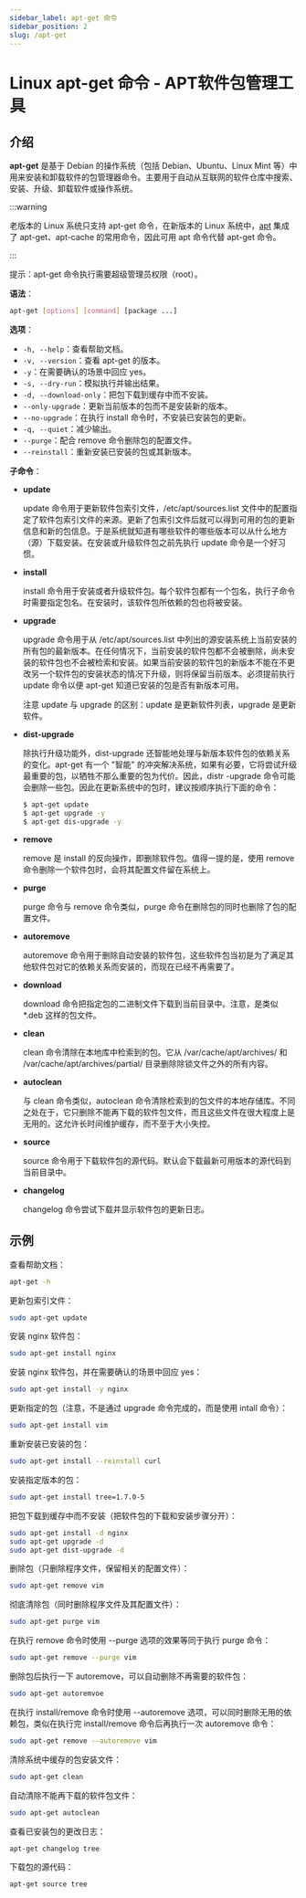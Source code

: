 ```yaml
---
sidebar_label: apt-get 命令
sidebar_position: 2
slug: /apt-get
---
```


# Linux apt-get 命令 - APT软件包管理工具



## 介绍

**apt-get** 是基于 Debian 的操作系统（包括 Debian、Ubuntu、Linux Mint 等）中用来安装和卸载软件的包管理器命令。主要用于自动从互联网的软件仓库中搜索、安装、升级、卸载软件或操作系统。

:::warning

老版本的 Linux 系统只支持 apt-get 命令，在新版本的 Linux 系统中，[apt](/linux-command/apt) 集成了 apt-get、apt-cache 的常用命令，因此可用 apt 命令代替 apt-get 命令。

:::

提示：apt-get 命令执行需要超级管理员权限（root）。

**语法**：

```bash
apt-get [options] [command] [package ...]
```

**选项**：

- `-h, --help`：查看帮助文档。
- `-v, --version`：查看 apt-get 的版本。
- `-y`：在需要确认的场景中回应 yes。
- `-s, --dry-run`：模拟执行并输出结果。
- `-d, --download-only`：把包下载到缓存中而不安装。
- `--only-upgrade`：更新当前版本的包而不是安装新的版本。
- `--no-upgrade`：在执行 install 命令时，不安装已安装包的更新。
- `-q, --quiet`：减少输出。
- `--purge`：配合 remove 命令删除包的配置文件。
- `--reinstall`：重新安装已安装的包或其新版本。

**子命令**：

- **update**

  update 命令用于更新软件包索引文件，/etc/apt/sources.list 文件中的配置指定了软件包索引文件的来源。更新了包索引文件后就可以得到可用的包的更新信息和新的包信息。于是系统就知道有哪些软件的哪些版本可以从什么地方（源）下载安装。在安装或升级软件包之前先执行 update 命令是一个好习惯。

- **install**

  install 命令用于安装或者升级软件包。每个软件包都有一个包名，执行子命令时需要指定包名。在安装时，该软件包所依赖的包也将被安装。

- **upgrade**

  upgrade 命令用于从 /etc/apt/sources.list 中列出的源安装系统上当前安装的所有包的最新版本。在任何情况下，当前安装的软件包都不会被删除，尚未安装的软件包也不会被检索和安装。如果当前安装的软件包的新版本不能在不更改另一个软件包的安装状态的情况下升级，则将保留当前版本。必须提前执行 update 命令以便 apt-get 知道已安装的包是否有新版本可用。

  注意 update 与 upgrade 的区别：update 是更新软件列表，upgrade 是更新软件。

- **dist-upgrade**

  除执行升级功能外，dist-upgrade 还智能地处理与新版本软件包的依赖关系的变化。apt-get 有一个 "智能" 的冲突解决系统，如果有必要，它将尝试升级最重要的包，以牺牲不那么重要的包为代价。因此，distr -upgrade 命令可能会删除一些包。因此在更新系统中的包时，建议按顺序执行下面的命令：

  ```bash
  $ apt-get update
  $ apt-get upgrade -y
  $ apt-get dis-upgrade -y
  ```

- **remove**

  remove 是 install 的反向操作，即删除软件包。值得一提的是，使用 remove 命令删除一个软件包时，会将其配置文件留在系统上。

- **purge**

  purge 命令与 remove 命令类似，purge 命令在删除包的同时也删除了包的配置文件。

- **autoremove**

  autoremove 命令用于删除自动安装的软件包，这些软件包当初是为了满足其他软件包对它的依赖关系而安装的，而现在已经不再需要了。

- **download**

  download 命令把指定包的二进制文件下载到当前目录中。注意，是类似 *.deb 这样的包文件。

- **clean**

  clean 命令清除在本地库中检索到的包。它从 /var/cache/apt/archives/ 和 /var/cache/apt/archives/partial/ 目录删除除锁文件之外的所有内容。

- **autoclean**

  与 clean 命令类似，autoclean 命令清除检索到的包文件的本地存储库。不同之处在于，它只删除不能再下载的软件包文件，而且这些文件在很大程度上是无用的。这允许长时间维护缓存，而不至于大小失控。

- **source**

  source 命令用于下载软件包的源代码。默认会下载最新可用版本的源代码到当前目录中。

- **changelog**

  changelog 命令尝试下载并显示软件包的更新日志。



## 示例

查看帮助文档：

```bash
apt-get -h
```

更新包索引文件：

```bash
sudo apt-get update
```

安装 nginx 软件包：

```bash
sudo apt-get install nginx
```

安装 nginx 软件包，并在需要确认的场景中回应 yes：

```bash
sudo apt-get install -y nginx
```

更新指定的包（注意，不是通过 upgrade 命令完成的，而是使用 intall 命令）：

```bash
sudo apt-get install vim
```

重新安装已安装的包：

```bash
sudo apt-get install --reinstall curl
```

安装指定版本的包：

```bash
sudo apt-get install tree=1.7.0-5
```

把包下载到缓存中而不安装（把软件包的下载和安装步骤分开）：

```bash
sudo apt-get install -d nginx
sudo apt-get upgrade -d
sudo apt-get dist-upgrade -d
```

删除包（只删除程序文件，保留相关的配置文件）：

```bash
sudo apt-get remove vim
```

彻底清除包（同时删除程序文件及其配置文件）：

```bash
sudo apt-get purge vim
```

在执行 remove 命令时使用 --purge 选项的效果等同于执行 purge 命令：

```bash
sudo apt-get remove --purge vim
```

删除包后执行一下 autoremove，可以自动删除不再需要的软件包：

```bash
sudo apt-get autoremvoe
```

在执行 install/remove 命令时使用 --autoremove 选项，可以同时删除无用的依赖包，类似在执行完 install/remove 命令后再执行一次 autoremove 命令：

```bash
sudo apt-get remove --autoremove vim
```

清除系统中缓存的包安装文件：

```bash
sudo apt-get clean
```

自动清除不能再下载的软件包文件：

```bash
sudo apt-get autoclean
```

查看已安装包的更改日志：

```bash
apt-get changelog tree
```

下载包的源代码：

```bash
apt-get source tree
```

